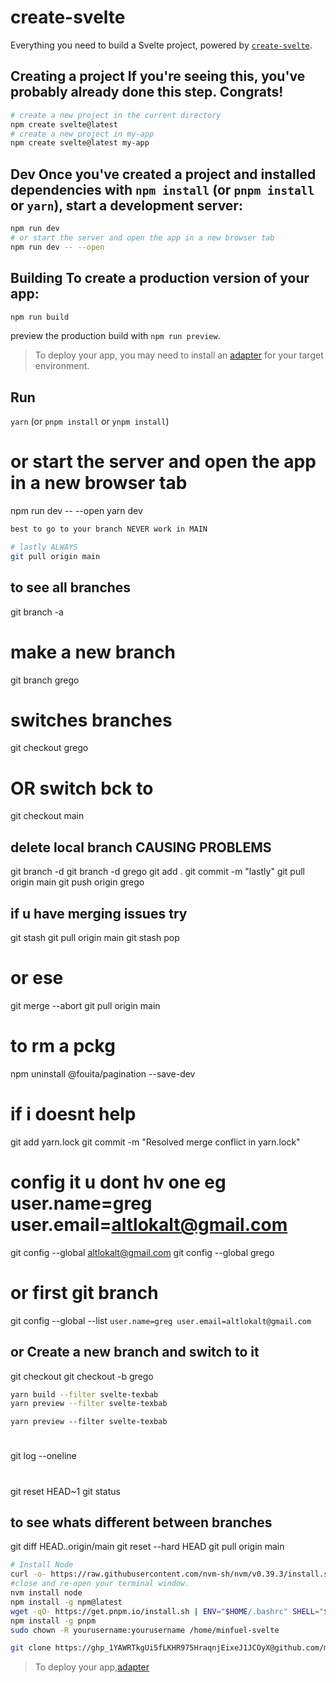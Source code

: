 # create-svelte

Everything you need to build a Svelte project, powered by [`create-svelte`](https://github.com/sveltejs/kit/tree/master/packages/create-svelte).

## Creating a project If you're seeing this, you've probably already done this step. Congrats!

```bash
# create a new project in the current directory
npm create svelte@latest
# create a new project in my-app
npm create svelte@latest my-app
```
## Dev Once you've created a project and installed dependencies with `npm install` (or `pnpm install` or `yarn`), start a development server:
```bash
npm run dev
# or start the server and open the app in a new browser tab
npm run dev -- --open
```
## Building To create a production version of your app:
```bash
npm run build
```
preview the production build with
 `npm run preview`.

> To deploy your app, you may need to install an [adapter](https://kit.svelte.dev/docs/adapters) for your target environment.

## Run 
`yarn` (or `pnpm install` or `ynpm install`)

# or start the server and open the app in a new browser tab
npm run dev -- --open
yarn dev

```bash
best to go to your branch NEVER work in MAIN
```
```bash
# lastly ALWAYS
git pull origin main
```
## to see all branches
git branch -a
# make a new branch
git branch grego
# switches branches
git checkout grego
# OR switch bck to
git checkout main
## delete local branch CAUSING PROBLEMS
git branch -d <branch-name>
git branch -d grego
git add .
git commit -m "lastly"
git pull origin main
git push origin grego

## if u have merging issues try
git stash
git pull origin main
git stash pop
# or ese
git merge --abort
git pull origin main

# to rm a pckg
npm uninstall @fouita/pagination --save-dev

# if i doesnt help
git add yarn.lock
git commit -m "Resolved merge conflict in yarn.lock"

# config it u dont hv one eg user.name=greg user.email=altlokalt@gmail.com
git config --global altlokalt@gmail.com
git config --global grego
# or first git branch
git config --global --list
`user.name=greg
user.email=altlokalt@gmail.com`
## or Create a new branch and switch to it
git checkout <existing-branch-name>
git checkout -b grego

```bash
yarn build --filter svelte-texbab
yarn preview --filter svelte-texbab
```

`yarn preview --filter svelte-texbab`
#
git log --oneline

#
git reset HEAD~1
git status

## to see whats different between branches
git diff HEAD..origin/main
git reset --hard HEAD
git pull origin main


```bash
# Install Node
curl -o- https://raw.githubusercontent.com/nvm-sh/nvm/v0.39.3/install.sh | bash
#close and re-open your terminal window.
nvm install node
npm install -g npm@latest
wget -qO- https://get.pnpm.io/install.sh | ENV="$HOME/.bashrc" SHELL="$(which bash)" bash -
npm install -g pnpm
sudo chown -R yourusername:yourusername /home/minfuel-svelte
```

```bash
git clone https://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@github.com/minfuel/minfuel-svelte.git

```
> To deploy your app,[adapter](https://kit.svelte.dev/docs/adapters) 


